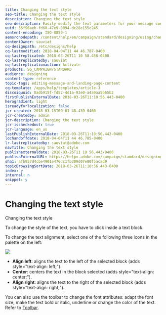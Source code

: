 ```yaml
---
title: Changing the text style
seo-title: Changing the text style
description: Changing the text style
seo-description: Easily modify the text parameters for your message content.
uuid: 35f96aeb-fd68-47e9-8894-dc28e155c245
content-encoding: ISO-8859-1
aemsrcnodepath: /content/help/en/campaign/standard/designing/using/changing-the-text-style
contentOwner: sauviat
cq-designpath: /etc/designs/help
cq-lastmodified: 2018-04-04T11 44 46.787-0400
cq-lastreplicated: 2018-03-26T11 10 58.458-0400
cq-lastreplicatedby: sauviat
cq-lastreplicationaction: Activate
products: SG_CAMPAIGN/STANDARD
audience: designing
content-type: reference
topic-tags: editing-message-and-landing-page-content
cq-template: /apps/help/templates/article-3
discoiquuid: 8adb915f-fd52-4d1a-93e0-a4a9aa5b65b2
firstPublishExternalDate: 2018-03-26T11:10:56.443-0400
herogradient: light
isreadyforlocalization: false
jcr-created: 2018-03-15T09 01 48.439-0400
jcr-createdby: admin
jcr-description: Changing the text style
jcr-ischeckedout: true
jcr-language: en_us
lastPublishExternalDate: 2018-03-26T11:10:56.443-0400
lochandoffdate: 2018-04-04T11 44 46.785-0400
lr-lastreplicatedby: sauviat@adobe.com
navTitle: Changing the text style
publishexternaldate: 2018-03-26T11 10 56.443-0400
publishExternalURL: https://helpx.adobe.com/campaign/standard/designing/using/changing-the-text-style.html
sha1: afb957d4cbe4901e476dc1fb309d07e80f5acad9
topicBrowsingSortDate: 2018-03-26T11:10:56.443-0400
index: y
internal: n
snippet: y
---
```


# Changing the text style

Changing the text style

To change the style of the text, you have to click inside a text block.

To change the text alignment, select one of the following three icons in the palette on the left:

![](assets/delivery_content_12.png)

* **Align left**: aligns the text to the left of the selected block (adds style="text-align: left;"). 
* **Center**: centers the text in the block selected (adds style="text-align: center;"). 
* **Align right**: aligns the text to the right of the selected block (adds style="text-align: right;").

You can also use the toolbar to change the font attributes: adapt the font size, make the text bold or italic, underline or change the color of the text. Refer to [Toolbar](../../designing/using/content-editor-interface.md#toolbar).
